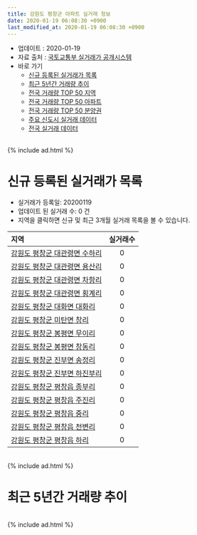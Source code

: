 ```yaml
---
title: 강원도 평창군 아파트 실거래 정보
date: 2020-01-19 06:08:30 +0900
last_modified_at: 2020-01-19 06:08:30 +0900
---
```


* 업데이트 : 2020-01-19
* 자료 출처 : [국토교통부 실거래가 공개시스템](http://rt.molit.go.kr)
* 바로 가기
    * [신규 등록된 실거래가 목록](#신규-등록된-실거래가-목록)
    * [최근 5년간 거래량 추이](#최근-5년간-거래량-추이)
    * [전국 거래량 TOP 50 지역](https://apt-info.github.io/apt-trade-info/최근-3개월-전국에서-가장-거래가-많이-발생한-지역)
    * [전국 거래량 TOP 50 아파트](https://apt-info.github.io/apt-trade-info/최근-3개월-전국에서-가장-거래가-많이-발생한-아파트)
    * [전국 거래량 TOP 50 분양권](https://apt-info.github.io/apt-trade-info/최근-3개월-전국에서-가장-거래가-많이-발생한-분양권)
    * [주요 신도시 실거래 데이터](https://apt-info.github.io/apt-trade-info/주요-신도시)
    * [전국 실거래 데이터](https://apt-info.github.io/apt-trade-info/전국)

<br>
{% include ad.html %}
<br>

# 신규 등록된 실거래가 목록
* 실거래가 등록일: 20200119
* 업데이트 된 실거래 수: 0 건
* 지역을 클릭하면 신규 및 최근 3개월 실거래 목록을 볼 수 있습니다.


|지역|실거래수|
|:---|:---:|
|[강원도 평창군 대관령면 수하리](https://apt-info.github.io/apt-trade-info/강원도-평창군-대관령면-수하리)|0|
|[강원도 평창군 대관령면 용산리](https://apt-info.github.io/apt-trade-info/강원도-평창군-대관령면-용산리)|0|
|[강원도 평창군 대관령면 차항리](https://apt-info.github.io/apt-trade-info/강원도-평창군-대관령면-차항리)|0|
|[강원도 평창군 대관령면 횡계리](https://apt-info.github.io/apt-trade-info/강원도-평창군-대관령면-횡계리)|0|
|[강원도 평창군 대화면 대화리](https://apt-info.github.io/apt-trade-info/강원도-평창군-대화면-대화리)|0|
|[강원도 평창군 미탄면 창리](https://apt-info.github.io/apt-trade-info/강원도-평창군-미탄면-창리)|0|
|[강원도 평창군 봉평면 무이리](https://apt-info.github.io/apt-trade-info/강원도-평창군-봉평면-무이리)|0|
|[강원도 평창군 봉평면 창동리](https://apt-info.github.io/apt-trade-info/강원도-평창군-봉평면-창동리)|0|
|[강원도 평창군 진부면 송정리](https://apt-info.github.io/apt-trade-info/강원도-평창군-진부면-송정리)|0|
|[강원도 평창군 진부면 하진부리](https://apt-info.github.io/apt-trade-info/강원도-평창군-진부면-하진부리)|0|
|[강원도 평창군 평창읍 종부리](https://apt-info.github.io/apt-trade-info/강원도-평창군-평창읍-종부리)|0|
|[강원도 평창군 평창읍 주진리](https://apt-info.github.io/apt-trade-info/강원도-평창군-평창읍-주진리)|0|
|[강원도 평창군 평창읍 중리](https://apt-info.github.io/apt-trade-info/강원도-평창군-평창읍-중리)|0|
|[강원도 평창군 평창읍 천변리](https://apt-info.github.io/apt-trade-info/강원도-평창군-평창읍-천변리)|0|
|[강원도 평창군 평창읍 하리](https://apt-info.github.io/apt-trade-info/강원도-평창군-평창읍-하리)|0|


<br>
{% include ad.html %}
<br>

# 최근 5년간 거래량 추이


<div style="width:100%;">
    <canvas id="deal_progress" height="200"></canvas>
</div>

<script>
new Chart(document.getElementById("deal_progress"), {
    type: 'line',
    data: {
        labels: ['201501','201502','201503','201504','201505','201506','201507','201508','201509','201510','201511','201512','201601','201602','201603','201604','201605','201606','201607','201608','201609','201610','201611','201612','201701','201702','201703','201704','201705','201706','201707','201708','201709','201710','201711','201712','201801','201802','201803','201804','201805','201806','201807','201808','201809','201810','201811','201812','201901','201902','201903','201904','201905','201906','201907','201908','201909','201910','201911','201912','202001'],
        datasets: [{
            label: '매매',
            pointRadius: 1,
            data: [35, 37, 43, 41, 32, 36, 42, 40, 38, 38, 46, 31, 30, 20, 39, 53, 57, 79, 37, 48, 34, 40, 38, 19, 23, 44, 51, 50, 40, 40, 30, 36, 38, 27, 34, 25, 23, 16, 36, 39, 32, 42, 57, 102, 58, 50, 36, 21, 25, 18, 31, 28, 36, 21, 30, 40, 45, 48, 28, 16, 4],
            borderColor: "rgba(255, 201, 14, 1)",
            backgroundColor: "rgba(255, 201, 14, 0.5)",
            fill: false,
            lineTension: 0
        },{
            label: '전월세',
            pointRadius: 1,
            data: [8, 20, 12, 18, 15, 16, 10, 11, 15, 13, 12, 12, 11, 15, 14, 16, 19, 6, 6, 5, 8, 8, 7, 8, 9, 4, 9, 8, 3, 10, 5, 4, 7, 9, 5, 3, 2, 8, 17, 11, 12, 8, 8, 11, 4, 8, 3, 7, 4, 7, 11, 13, 16, 14, 5, 2, 8, 9, 10, 6, 0],
            borderColor: "rgba(0, 141, 185, 1)",
            backgroundColor: "rgba(0, 141, 185, 0.5)",
            fill: false,
            lineTension: 0
        }
        ]
    },
    options: {
        responsive: true,
        title: {
            display: false
        },
        tooltips: {
            mode: 'index',
            intersect: false
        },
        hover: {
            mode: 'nearest',
            intersect: true
        },
        scales: {
            xAxes: [{
                display: true,
                scaleLabel: {
                    display: true,
                    labelString: '년/월'
                }
            }],
            yAxes: [{
                display: true,
                ticks: {
                    suggestedMin: 0,
                },
                scaleLabel: {
                    display: true,
                    labelString: '실거래 수'
                }
            }]
        }
    }
});

</script>


<br>
{% include ad.html %}
<br>

